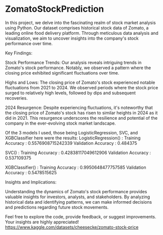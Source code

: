 # ZomatoStockPrediction

In this project, we delve into the fascinating realm of stock market analysis using Python. Our dataset comprises historical stock data of Zomato, a leading online food delivery platform. Through meticulous data analysis and visualization, we aim to uncover insights into the company's stock performance over time.

Key Findings:

Stock Performance Trends: Our analysis reveals intriguing trends in Zomato's stock performance. Notably, we observed a pattern where the closing price exhibited significant fluctuations over time.

Highs and Lows: The closing price of Zomato's stock experienced notable fluctuations from 2021 to 2024. We observed periods where the stock price surged to relatively high levels, followed by dips and subsequent recoveries.

2024 Resurgence: Despite experiencing fluctuations, it's noteworthy that the closing price of Zomato's stock has risen to similar heights in 2024 as it did in 2021. This resurgence underscores the resilience and potential of the company in the ever-evolving stock market landscape.

Of the 3 models I used, those being LogisticRegression, SVC, and XGBClassifier here were the results:
LogisticRegression() : 
Training Accuracy :  0.5576908715242339
Validation Accuracy :  0.484375

SVC() : 
Training Accuracy :  0.42838117049612906
Validation Accuracy :  0.537109375

XGBClassifier() : 
Training Accuracy :  0.9950648477757585
Validation Accuracy :  0.5478515625

Insights and Implications:

Understanding the dynamics of Zomato's stock performance provides valuable insights for investors, analysts, and stakeholders. By analyzing historical data and identifying patterns, we can make informed decisions and predictions regarding future stock movements.

Feel free to explore the code, provide feedback, or suggest improvements. Your insights are highly appreciated!
https://www.kaggle.com/datasets/cheesecke/zomato-stock-price
